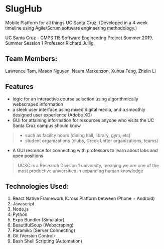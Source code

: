# SlugHub
Mobile Platform for all things UC Santa Cruz.
(Developed in a 4 week timeline using Agile/Scrum software engineering methodology.)

UC Santa Cruz - CMPS 115 Software Engineering Project
Summer 2019, Summer Session 1
Professor Richard Jullig

## Team Members:
Lawrence Tam, Mason Nguyen, Naum Markenzon, Xuhua Feng, Zhelin Li

## Features
- logic for an interactive course selection using algorithmically webscraped information
- a sleek user interface using mixed digital media, and a smoothly designed user experience (Adobe XD)
- GUI for attaining information for resources anyone who visits the UC Santa Cruz campus should know
>    - such as facility hours (dining hall, library, gym, etc)
>    - student organizations (clubs, Greek Letter organizations, teams)
-  A GUI resource for connecting with professors to learn about labs and open positions
> UCSC is a Research Division 1 university, meaning we are one of the most productive universities in expanding human knowledge

## Technologies Used:
1. React Native Framework (Cross Platform between iPhone + Android)
2. Javascript
3. Node.js
4. Python
5. Expo Bundler (Simulator)
6. BeautifulSoup (Webscraping)
7. Paramiko (Server Connecting)
8. Git (Version Control)
9. Bash Shell Scripting (Automation)

